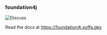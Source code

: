 ### foundation4j

![Discuss](https://img.shields.io/badge/release-0.9.12-green.svg?style=flat)

Read the docs at https://foundation4j.soffa.dev 

